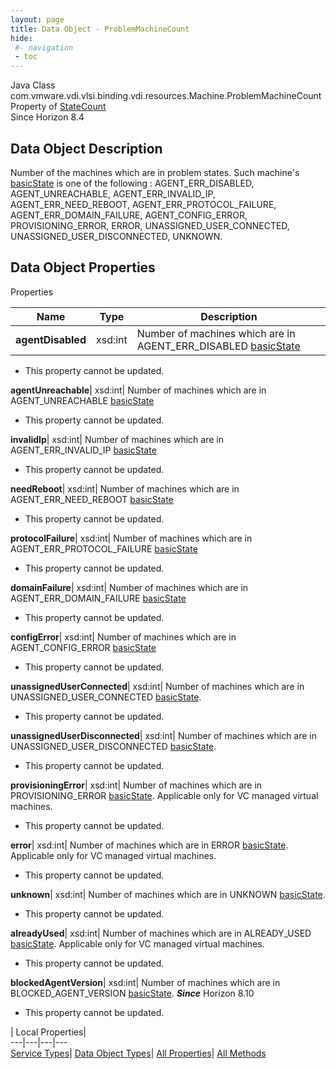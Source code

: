 ```yaml
---
layout: page
title: Data Object - ProblemMachineCount
hide:
 #- navigation
 - toc
---
```






Java Class
    com.vmware.vdi.vlsi.binding.vdi.resources.Machine.ProblemMachineCount  
Property of
     [StateCount](vdi.resources.Machine.StateCount.md#field_detail)  
Since 
    Horizon 8.4

## Data Object Description 

Number of the machines which are in problem states. Such machine's [basicState](vdi.resources.Machine.MachineBase.md#basicState) is one of the following : AGENT_ERR_DISABLED, AGENT_UNREACHABLE, AGENT_ERR_INVALID_IP, AGENT_ERR_NEED_REBOOT, AGENT_ERR_PROTOCOL_FAILURE, AGENT_ERR_DOMAIN_FAILURE, AGENT_CONFIG_ERROR, PROVISIONING_ERROR, ERROR, UNASSIGNED_USER_CONNECTED, UNASSIGNED_USER_DISCONNECTED, UNKNOWN. 

## Data Object Properties

Properties

Name |  Type |  Description   
---|---|---  
**agentDisabled**|  xsd:int|  Number of machines which are in AGENT_ERR_DISABLED [basicState](vdi.resources.Machine.MachineBase.md#basicState)   


 * This property cannot be updated.

  
**agentUnreachable**|  xsd:int|  Number of machines which are in AGENT_UNREACHABLE [basicState](vdi.resources.Machine.MachineBase.md#basicState)   


 * This property cannot be updated.

  
**invalidIp**|  xsd:int|  Number of machines which are in AGENT_ERR_INVALID_IP [basicState](vdi.resources.Machine.MachineBase.md#basicState)   


 * This property cannot be updated.

  
**needReboot**|  xsd:int|  Number of machines which are in AGENT_ERR_NEED_REBOOT [basicState](vdi.resources.Machine.MachineBase.md#basicState)   


 * This property cannot be updated.

  
**protocolFailure**|  xsd:int|  Number of machines which are in AGENT_ERR_PROTOCOL_FAILURE [basicState](vdi.resources.Machine.MachineBase.md#basicState)   


 * This property cannot be updated.

  
**domainFailure**|  xsd:int|  Number of machines which are in AGENT_ERR_DOMAIN_FAILURE [basicState](vdi.resources.Machine.MachineBase.md#basicState)   


 * This property cannot be updated.

  
**configError**|  xsd:int|  Number of machines which are in AGENT_CONFIG_ERROR [basicState](vdi.resources.Machine.MachineBase.md#basicState)   


 * This property cannot be updated.

  
**unassignedUserConnected**|  xsd:int|  Number of machines which are in UNASSIGNED_USER_CONNECTED [basicState](vdi.resources.Machine.MachineBase.md#basicState).   


 * This property cannot be updated.

  
**unassignedUserDisconnected**|  xsd:int|  Number of machines which are in UNASSIGNED_USER_DISCONNECTED [basicState](vdi.resources.Machine.MachineBase.md#basicState).   


 * This property cannot be updated.

  
**provisioningError**|  xsd:int|  Number of machines which are in PROVISIONING_ERROR [basicState](vdi.resources.Machine.MachineBase.md#basicState). Applicable only for VC managed virtual machines.   


 * This property cannot be updated.

  
**error**|  xsd:int|  Number of machines which are in ERROR [basicState](vdi.resources.Machine.MachineBase.md#basicState). Applicable only for VC managed virtual machines.   


 * This property cannot be updated.

  
**unknown**|  xsd:int|  Number of machines which are in UNKNOWN [basicState](vdi.resources.Machine.MachineBase.md#basicState).   


 * This property cannot be updated.

  
**alreadyUsed**|  xsd:int|  Number of machines which are in ALREADY_USED [basicState](vdi.resources.Machine.MachineBase.md#basicState). Applicable only for VC managed virtual machines.   


 * This property cannot be updated.

  
**blockedAgentVersion**|  xsd:int|  Number of machines which are in BLOCKED_AGENT_VERSION [basicState](vdi.resources.Machine.MachineBase.md#basicState).  **_Since_** Horizon 8.10  


 * This property cannot be updated.

  
  
  
 | Local Properties|   
---|---|---|---  
[Service Types](index-mo_types.md)| [Data Object Types](index-do_types.md)| [All Properties](index-properties.md)| [All Methods](index-methods.md)  
  
  

